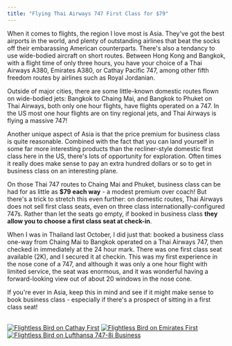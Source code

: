 ```yaml
---
title: "Flying Thai Airways 747 First Class for $79"
---
```


When it comes to flights, the region I love most is Asia. They've got the best airports in the world, and plenty of outstanding airlines that beat the socks off their embarassing American counterparts. There's also a tendancy to use wide-bodied aircraft on short routes. Between Hong Kong and Bangkok, with a flight time of only three hours, you have your choice of a Thai Airways A380, Emirates A380, or Cathay Pacific 747, among other fifth freedom routes by airlines such as Royal Jordanian.

Outside of major cities, there are some little-known domestic routes flown on wide-bodied jets: Bangkok to Chaing Mai, and Bangkok to Phuket on Thai Airways, both only one hour flights, have flights operated on a 747. In the US most one hour flights are on tiny regional jets, and Thai Airways is flying a massive 747! 

Another unique aspect of Asia is that the price premium for business class is quite reasonable. Combined with the fact that you can land yourself in some far more interesting products than the recliner-style domestic first class here in the US, there's lots of opportunity for exploration. Often times it really does make sense to pay an extra hundred dollars or so to get in business class on an interesting plane.

On those Thai 747 routes to Chaing Mai and Phuket, business class can be had for as little as **$79 each way** - a modest premium over coach! But there's a trick to stretch this even further: on domestic routes, Thai Airways does not sell first class seats, even on three class internationally-configured 747s. Rather than let the seats go empty, if booked in business class **they allow you to choose a first class seat at check-in**.

When I was in Thailand last October, I did just that: booked a business class one-way from Chaing Mai to Bangkok operated on a Thai Airways 747, then checked in immediately at the 24 hour mark. There was one first class seat available (2K), and I secured it at checkin. This was my first experience in the nose cone of a 747, and although it was only a one hour flight with limited service, the seat was enormous, and it was wonderful having a forward-looking view out of about 20 windows in the nose cone.

If you're ever in Asia, keep this in mind and see if it might make sense to book business class - especially if there's a prospect of sitting in a first class seat!

<br />

<div class="image-container">
  <a href="/blog/2013/09/07/thai-747-first-class-for-79-dollars/feet.jpg"><img alt="Flightless Bird on Cathay First" src="/blog/2013/09/07/thai-747-first-class-for-79-dollars/feet_small.jpg" /></a>
  <a href="/blog/2013/09/07/thai-747-first-class-for-79-dollars/seat.jpg"><img alt="Flightless Bird on Emirates First" src="/blog/2013/09/07/thai-747-first-class-for-79-dollars/seat_small.jpg" /></a>
  <a href="/blog/2013/09/07/thai-747-first-class-for-79-dollars/cabin.jpg"><img alt="Flightless Bird on Lufthansa 747-8i Business" src="/blog/2013/09/07/thai-747-first-class-for-79-dollars/cabin_small.jpg" /></a>
</div>

